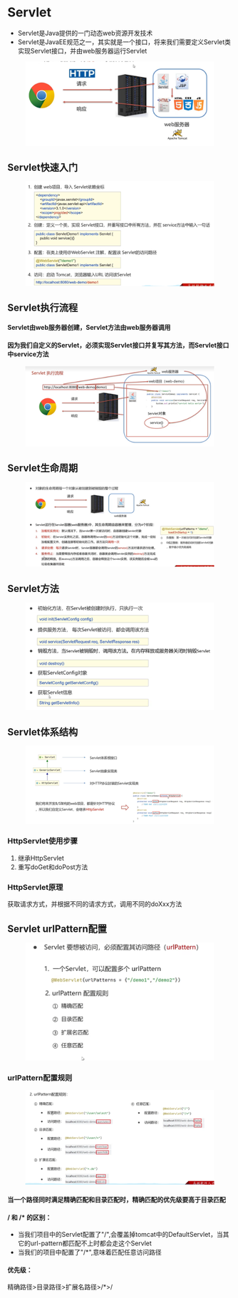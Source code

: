# Servlet

* Servlet是Java提供的一门动态web资源开发技术
* Servlet是JavaEE规范之一，其实就是一个接口，将来我们需要定义Servlet类实现Servlet接口，并由web服务器运行Servlet

<figure><img src="../.gitbook/assets/image (9).png" alt=""><figcaption></figcaption></figure>

## Servlet快速入门

<figure><img src="../.gitbook/assets/image (2) (2).png" alt=""><figcaption></figcaption></figure>

## Servlet执行流程

#### Servlet由web服务器创建，Servlet方法由web服务器调用

#### 因为我们自定义的Servlet，必须实现Servlet接口并复写其方法，而Servlet接口中service方法

<figure><img src="../.gitbook/assets/image (16).png" alt=""><figcaption></figcaption></figure>

## Servlet生命周期

<figure><img src="../.gitbook/assets/image (3).png" alt=""><figcaption></figcaption></figure>

## Servlet方法

<figure><img src="../.gitbook/assets/image (1) (7).png" alt=""><figcaption></figcaption></figure>

## Servlet体系结构

<figure><img src="../.gitbook/assets/image (2) (1).png" alt=""><figcaption></figcaption></figure>

### HttpServlet使用步骤

1. 继承HttpServlet
2. 重写doGet和doPost方法

### HttpServlet原理

获取请求方式，并根据不同的请求方式，调用不同的doXxx方法

## Servlet urlPattern配置

<figure><img src="../.gitbook/assets/image (24).png" alt=""><figcaption></figcaption></figure>

### urlPattern配置规则

<figure><img src="../.gitbook/assets/image (5) (1).png" alt=""><figcaption></figcaption></figure>

#### 当一个路径同时满足精确匹配和目录匹配时，精确匹配的优先级要高于目录匹配

#### / 和 /\* 的区别：

* 当我们项目中的Servlet配置了"/",会覆盖掉tomcat中的DefaultServlet，当其它的url-pattern都匹配不上时都会走这个Servlet
* 当我们的项目中配置了"/\*",意味着匹配任意访问路径

#### 优先级：

精确路径>目录路径>扩展名路径>/\*>/
